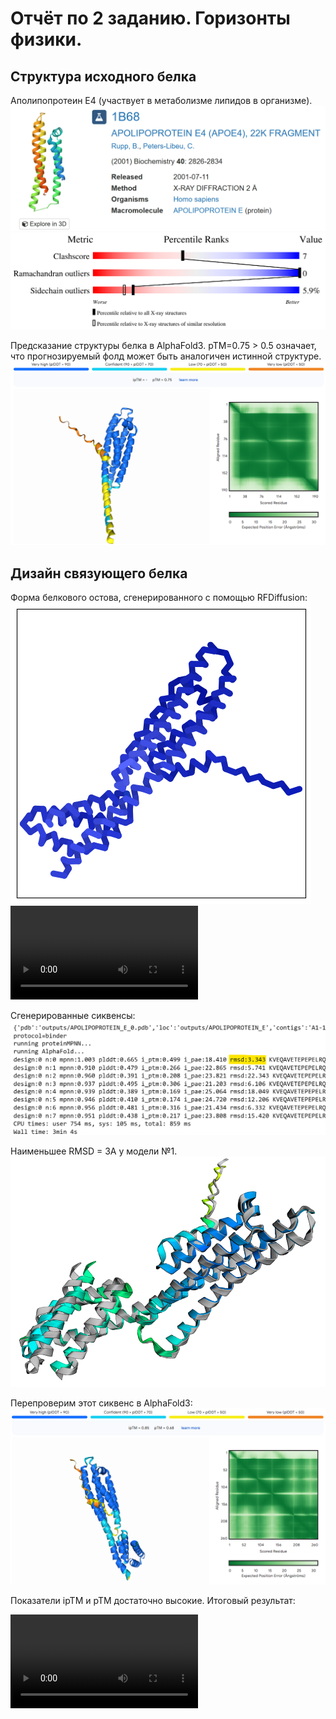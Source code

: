 # Отчёт по 2 заданию. Горизонты физики.

## Структура исходного белка
Aполипопротеин E4 (участвует в метаболизме липидов в организме).
![image1](/media/APOLIPOPROTEIN%20E.png)
![image1](/media/1b68_multipercentile_validation.png)

Предсказание структуры белка в AlphaFold3. pTM=0.75 > 0.5 означает, что прогнозируемый фолд может быть аналогичен истинной структуре.
![image1](/media/AF3_1.png)

## Дизайн связующего белка

Форма белкового остова, сгенерированного с помощью RFDiffusion:
![image1](/media/RFdiffusion_result.png)
<video controls src="media/video_pred.mp4" title="Title"></video>

Сгенерированные сиквенсы:
![image1](/media/best_model.png)

Наименьшее RMSD = 3A у модели №1.
![image1](/media/Comparison.png)

Перепроверим этот сиквенс в AlphaFold3:
![image1](/media/AF3_2.png)

Показатели ipTM и pTM достаточно высокие.
Итоговый результат:

<video controls src="media/video.mp4" title="Title"></video>
